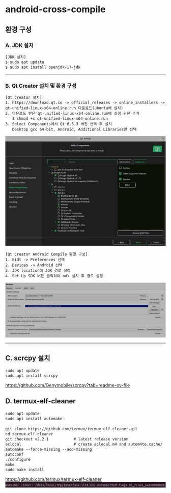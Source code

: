 # android-cross-compile

## 환경 구성
### A. JDK 설치
```
[JDK 설치]
$ sudo apt update  
$ sudo apt install openjdk-17-jdk
```
*****
### B. Qt Creator 설치 및 환경 구성
```
[Qt Creator 설치]  
1. https://download.qt.io -> official_releases -> online_installers -> qt-unified-linux-x64-online.run 다운로드(ubuntu에 설치)  
2. 다운로드 받은 qt-unified-linux-x64-online.run에 실행 권한 추가  
   $ chmod +x qt-unified-linux-x64-online.run
3. Select Components에서 Qt 6.5.3 버전 선택 후 설치
   Desktop gcc 64-bit, Android, Additional Libraries만 선택
```
![qt_setup](./image/qt_setup.png)
```
[Qt Creator Android Compile 환경 구성]
1. Eidt -> Preferences 선택
2. Devices -> Android 선택
3. JDK location에 JDK 경로 설정
4. Set Up SDK 버튼 클릭하여 ndk 설치 후 경로 설정
```
![qt_android_setup](./image/qt_android_setup.png)
*****
## C. scrcpy 설치
```
sudo apt update
sudo apt install scrcpy
```
https://github.com/Genymobile/scrcpy?tab=readme-ov-file
## D. termux-elf-cleaner
```
sudo apt update
sudo apt install automake

git clone https://github.com/termux/termux-elf-cleaner.git
cd termux-elf-cleaner
git checkout v2.2.1           # latest release version
aclocal                       # create aclocal.m4 and autom4te.cache/
automake --force-missing --add-missing
autoconf
./configure
make
sudo make install
```
https://github.com/termux/termux-elf-cleaner
![elf_warning](./image/elf_warning.png)
